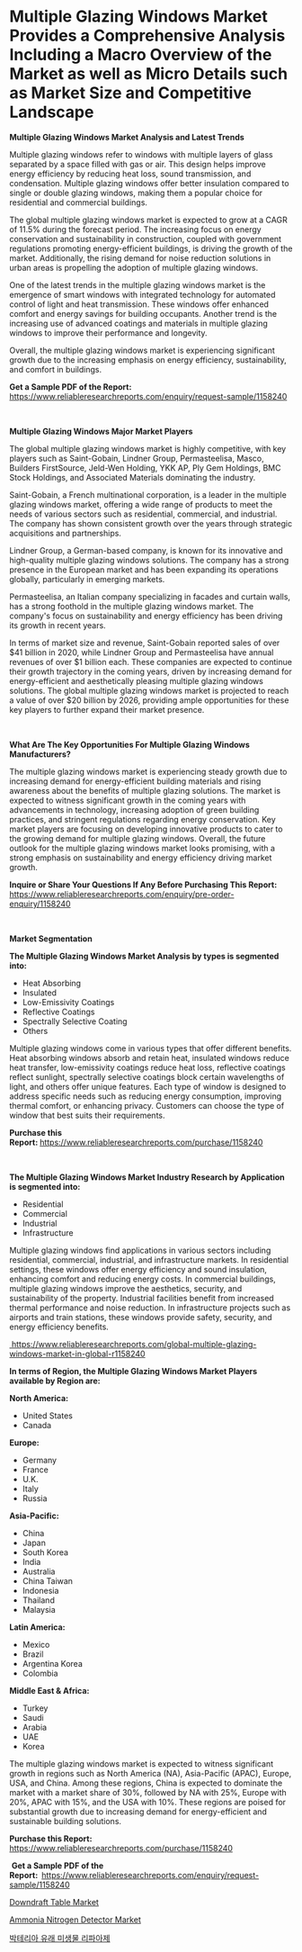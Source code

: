 <p><h1>Multiple Glazing Windows Market Provides a Comprehensive Analysis Including a Macro Overview of the Market as well as Micro Details such as Market Size and Competitive Landscape</h1></p><p><strong>Multiple Glazing Windows Market Analysis and Latest Trends</strong></p>
<p><p>Multiple glazing windows refer to windows with multiple layers of glass separated by a space filled with gas or air. This design helps improve energy efficiency by reducing heat loss, sound transmission, and condensation. Multiple glazing windows offer better insulation compared to single or double glazing windows, making them a popular choice for residential and commercial buildings.</p><p>The global multiple glazing windows market is expected to grow at a CAGR of 11.5% during the forecast period. The increasing focus on energy conservation and sustainability in construction, coupled with government regulations promoting energy-efficient buildings, is driving the growth of the market. Additionally, the rising demand for noise reduction solutions in urban areas is propelling the adoption of multiple glazing windows.</p><p>One of the latest trends in the multiple glazing windows market is the emergence of smart windows with integrated technology for automated control of light and heat transmission. These windows offer enhanced comfort and energy savings for building occupants. Another trend is the increasing use of advanced coatings and materials in multiple glazing windows to improve their performance and longevity.</p><p>Overall, the multiple glazing windows market is experiencing significant growth due to the increasing emphasis on energy efficiency, sustainability, and comfort in buildings.</p></p>
<p><strong>Get a Sample PDF of the Report:&nbsp;</strong> <a href="https://www.reliableresearchreports.com/enquiry/request-sample/1158240">https://www.reliableresearchreports.com/enquiry/request-sample/1158240</a></p>
<p>&nbsp;</p>
<p><strong>Multiple Glazing Windows Major Market Players</strong></p>
<p><p>The global multiple glazing windows market is highly competitive, with key players such as Saint-Gobain, Lindner Group, Permasteelisa, Masco, Builders FirstSource, Jeld-Wen Holding, YKK AP, Ply Gem Holdings, BMC Stock Holdings, and Associated Materials dominating the industry.</p><p>Saint-Gobain, a French multinational corporation, is a leader in the multiple glazing windows market, offering a wide range of products to meet the needs of various sectors such as residential, commercial, and industrial. The company has shown consistent growth over the years through strategic acquisitions and partnerships.</p><p>Lindner Group, a German-based company, is known for its innovative and high-quality multiple glazing windows solutions. The company has a strong presence in the European market and has been expanding its operations globally, particularly in emerging markets.</p><p>Permasteelisa, an Italian company specializing in facades and curtain walls, has a strong foothold in the multiple glazing windows market. The company's focus on sustainability and energy efficiency has been driving its growth in recent years.</p><p>In terms of market size and revenue, Saint-Gobain reported sales of over $41 billion in 2020, while Lindner Group and Permasteelisa have annual revenues of over $1 billion each. These companies are expected to continue their growth trajectory in the coming years, driven by increasing demand for energy-efficient and aesthetically pleasing multiple glazing windows solutions. The global multiple glazing windows market is projected to reach a value of over $20 billion by 2026, providing ample opportunities for these key players to further expand their market presence.</p></p>
<p>&nbsp;</p>
<p><strong>What Are The Key Opportunities For Multiple Glazing Windows Manufacturers?</strong></p>
<p><p>The multiple glazing windows market is experiencing steady growth due to increasing demand for energy-efficient building materials and rising awareness about the benefits of multiple glazing solutions. The market is expected to witness significant growth in the coming years with advancements in technology, increasing adoption of green building practices, and stringent regulations regarding energy conservation. Key market players are focusing on developing innovative products to cater to the growing demand for multiple glazing windows. Overall, the future outlook for the multiple glazing windows market looks promising, with a strong emphasis on sustainability and energy efficiency driving market growth.</p></p>
<p><strong>Inquire or Share Your Questions If Any Before Purchasing This Report:</strong> <a href="https://www.reliableresearchreports.com/enquiry/pre-order-enquiry/1158240">https://www.reliableresearchreports.com/enquiry/pre-order-enquiry/1158240</a></p>
<p>&nbsp;</p>
<p><strong>Market Segmentation</strong></p>
<p><strong>The Multiple Glazing Windows Market Analysis by types is segmented into:</strong></p>
<p><ul><li>Heat Absorbing</li><li>Insulated</li><li>Low-Emissivity Coatings</li><li>Reflective Coatings</li><li>Spectrally Selective Coating</li><li>Others</li></ul></p>
<p><p>Multiple glazing windows come in various types that offer different benefits. Heat absorbing windows absorb and retain heat, insulated windows reduce heat transfer, low-emissivity coatings reduce heat loss, reflective coatings reflect sunlight, spectrally selective coatings block certain wavelengths of light, and others offer unique features. Each type of window is designed to address specific needs such as reducing energy consumption, improving thermal comfort, or enhancing privacy. Customers can choose the type of window that best suits their requirements.</p></p>
<p><strong>Purchase this Report:&nbsp;</strong><a href="https://www.reliableresearchreports.com/purchase/1158240">https://www.reliableresearchreports.com/purchase/1158240</a></p>
<p>&nbsp;</p>
<p><strong>The Multiple Glazing Windows Market Industry Research by Application is segmented into:</strong></p>
<p><ul><li>Residential</li><li>Commercial</li><li>Industrial</li><li>Infrastructure</li></ul></p>
<p><p>Multiple glazing windows find applications in various sectors including residential, commercial, industrial, and infrastructure markets. In residential settings, these windows offer energy efficiency and sound insulation, enhancing comfort and reducing energy costs. In commercial buildings, multiple glazing windows improve the aesthetics, security, and sustainability of the property. Industrial facilities benefit from increased thermal performance and noise reduction. In infrastructure projects such as airports and train stations, these windows provide safety, security, and energy efficiency benefits.</p></p>
<p><a href="https://www.reliableresearchreports.com/global-multiple-glazing-windows-market-in-global-r1158240">&nbsp;https://www.reliableresearchreports.com/global-multiple-glazing-windows-market-in-global-r1158240</a></p>
<p><strong>In terms of Region, the Multiple Glazing Windows Market Players available by Region are:</strong></p>
<p>
    <p> <strong> North America: </strong>
        <ul>
            <li>United States</li>
            <li>Canada</li>
        </ul>
        </p> 
    <p> <strong> Europe: </strong>
        <ul>
            <li>Germany</li>
            <li>France</li>
            <li>U.K.</li>
            <li>Italy</li>
            <li>Russia</li>
        </ul>
        </p> 
    <p> <strong> Asia-Pacific: </strong>
        <ul>
            <li>China</li>
            <li>Japan</li>
            <li>South Korea</li>
            <li>India</li>
            <li>Australia</li>
            <li>China Taiwan</li>
            <li>Indonesia</li>
            <li>Thailand</li>
            <li>Malaysia</li>
        </ul>
        </p> 
    <p> <strong> Latin America: </strong>
        <ul>
            <li>Mexico</li>
            <li>Brazil</li>
            <li>Argentina Korea</li>
            <li>Colombia</li>
        </ul>
        </p> 
    <p> <strong> Middle East & Africa: </strong>
        <ul>
            <li>Turkey</li>
            <li>Saudi</li>
            <li>Arabia</li>
            <li>UAE</li>
            <li>Korea</li>
        </ul>
    </p>
    </p>
<p><p>The multiple glazing windows market is expected to witness significant growth in regions such as North America (NA), Asia-Pacific (APAC), Europe, USA, and China. Among these regions, China is expected to dominate the market with a market share of 30%, followed by NA with 25%, Europe with 20%, APAC with 15%, and the USA with 10%. These regions are poised for substantial growth due to increasing demand for energy-efficient and sustainable building solutions.</p></p>
<p><strong>Purchase this Report: </strong><a href="https://www.reliableresearchreports.com/purchase/1158240">https://www.reliableresearchreports.com/purchase/1158240</a></p>
<p>&nbsp;<strong>Get a Sample PDF of the Report:&nbsp;&nbsp;</strong><a href="https://www.reliableresearchreports.com/enquiry/request-sample/1158240">https://www.reliableresearchreports.com/enquiry/request-sample/1158240</a></p>
<p><strong></strong></p>
<p><p><a href="https://medium.com/@lucas.vaughan6769/comprehensive-analysis-of-the-global-downdraft-table-market-growth-trends-market-forecasts-2024-3402ed5cffdd">Downdraft Table Market</a></p><p><a href="https://medium.com/@clairedivash14/exploring-ammonia-nitrogen-detector-market-dynamics-global-trends-and-future-growth-prospects-dd9affb36825">Ammonia Nitrogen Detector Market</a></p><p><a href="https://github.com/airdroplover110/Market-Research-Report-List-1/blob/main/8265958124687.md">박테리아 유래 미생물 리파아제</a></p></p>
